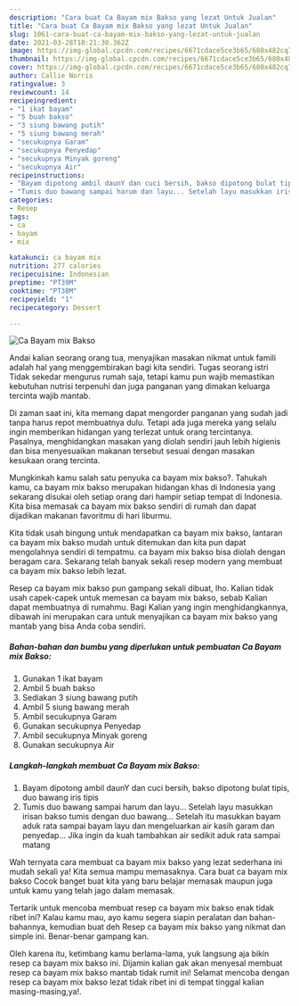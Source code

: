 ```yaml
---
description: "Cara buat Ca Bayam mix Bakso yang lezat Untuk Jualan"
title: "Cara buat Ca Bayam mix Bakso yang lezat Untuk Jualan"
slug: 1061-cara-buat-ca-bayam-mix-bakso-yang-lezat-untuk-jualan
date: 2021-03-28T10:21:30.362Z
image: https://img-global.cpcdn.com/recipes/6671cdace5ce3b65/680x482cq70/ca-bayam-mix-bakso-foto-resep-utama.jpg
thumbnail: https://img-global.cpcdn.com/recipes/6671cdace5ce3b65/680x482cq70/ca-bayam-mix-bakso-foto-resep-utama.jpg
cover: https://img-global.cpcdn.com/recipes/6671cdace5ce3b65/680x482cq70/ca-bayam-mix-bakso-foto-resep-utama.jpg
author: Callie Norris
ratingvalue: 3
reviewcount: 14
recipeingredient:
- "1 ikat bayam"
- "5 buah bakso"
- "3 siung bawang putih"
- "5 siung bawang merah"
- "secukupnya Garam"
- "secukupnya Penyedap"
- "secukupnya Minyak goreng"
- "secukupnya Air"
recipeinstructions:
- "Bayam dipotong ambil daunY dan cuci bersih, bakso dipotong bulat tipis, duo bawang iris tipis"
- "Tumis duo bawang sampai harum dan layu... Setelah layu masukkan irisan bakso tumis dengan duo bawang... Setelah itu masukkan bayam aduk rata sampai bayam layu dan mengeluarkan air kasih garam dan penyedap... Jika ingin da kuah tambahkan air sedikit aduk rata sampai matang"
categories:
- Resep
tags:
- ca
- bayam
- mix

katakunci: ca bayam mix 
nutrition: 277 calories
recipecuisine: Indonesian
preptime: "PT39M"
cooktime: "PT38M"
recipeyield: "1"
recipecategory: Dessert

---
```



![Ca Bayam mix Bakso](https://img-global.cpcdn.com/recipes/6671cdace5ce3b65/680x482cq70/ca-bayam-mix-bakso-foto-resep-utama.jpg)

Andai kalian seorang orang tua, menyajikan masakan nikmat untuk famili adalah hal yang menggembirakan bagi kita sendiri. Tugas seorang istri Tidak sekedar mengurus rumah saja, tetapi kamu pun wajib memastikan kebutuhan nutrisi terpenuhi dan juga panganan yang dimakan keluarga tercinta wajib mantab.

Di zaman  saat ini, kita memang dapat mengorder panganan yang sudah jadi tanpa harus repot membuatnya dulu. Tetapi ada juga mereka yang selalu ingin memberikan hidangan yang terlezat untuk orang tercintanya. Pasalnya, menghidangkan masakan yang diolah sendiri jauh lebih higienis dan bisa menyesuaikan makanan tersebut sesuai dengan masakan kesukaan orang tercinta. 



Mungkinkah kamu salah satu penyuka ca bayam mix bakso?. Tahukah kamu, ca bayam mix bakso merupakan hidangan khas di Indonesia yang sekarang disukai oleh setiap orang dari hampir setiap tempat di Indonesia. Kita bisa memasak ca bayam mix bakso sendiri di rumah dan dapat dijadikan makanan favoritmu di hari liburmu.

Kita tidak usah bingung untuk mendapatkan ca bayam mix bakso, lantaran ca bayam mix bakso mudah untuk ditemukan dan kita pun dapat mengolahnya sendiri di tempatmu. ca bayam mix bakso bisa diolah dengan beragam cara. Sekarang telah banyak sekali resep modern yang membuat ca bayam mix bakso lebih lezat.

Resep ca bayam mix bakso pun gampang sekali dibuat, lho. Kalian tidak usah capek-capek untuk memesan ca bayam mix bakso, sebab Kalian dapat membuatnya di rumahmu. Bagi Kalian yang ingin menghidangkannya, dibawah ini merupakan cara untuk menyajikan ca bayam mix bakso yang mantab yang bisa Anda coba sendiri.

<!--inarticleads1-->

##### Bahan-bahan dan bumbu yang diperlukan untuk pembuatan Ca Bayam mix Bakso:

1. Gunakan 1 ikat bayam
1. Ambil 5 buah bakso
1. Sediakan 3 siung bawang putih
1. Ambil 5 siung bawang merah
1. Ambil secukupnya Garam
1. Gunakan secukupnya Penyedap
1. Ambil secukupnya Minyak goreng
1. Gunakan secukupnya Air




<!--inarticleads2-->

##### Langkah-langkah membuat Ca Bayam mix Bakso:

1. Bayam dipotong ambil daunY dan cuci bersih, bakso dipotong bulat tipis, duo bawang iris tipis
1. Tumis duo bawang sampai harum dan layu... Setelah layu masukkan irisan bakso tumis dengan duo bawang... Setelah itu masukkan bayam aduk rata sampai bayam layu dan mengeluarkan air kasih garam dan penyedap... Jika ingin da kuah tambahkan air sedikit aduk rata sampai matang




Wah ternyata cara membuat ca bayam mix bakso yang lezat sederhana ini mudah sekali ya! Kita semua mampu memasaknya. Cara buat ca bayam mix bakso Cocok banget buat kita yang baru belajar memasak maupun juga untuk kamu yang telah jago dalam memasak.

Tertarik untuk mencoba membuat resep ca bayam mix bakso enak tidak ribet ini? Kalau kamu mau, ayo kamu segera siapin peralatan dan bahan-bahannya, kemudian buat deh Resep ca bayam mix bakso yang nikmat dan simple ini. Benar-benar gampang kan. 

Oleh karena itu, ketimbang kamu berlama-lama, yuk langsung aja bikin resep ca bayam mix bakso ini. Dijamin kalian gak akan menyesal membuat resep ca bayam mix bakso mantab tidak rumit ini! Selamat mencoba dengan resep ca bayam mix bakso lezat tidak ribet ini di tempat tinggal kalian masing-masing,ya!.

